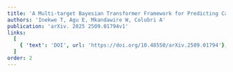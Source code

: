 ```yaml
---
title: 'A Multi-target Bayesian Transformer Framework for Predicting Cardiovascular Disease Biomarkers during Pandemics'
authors: 'Inekwe T, Agu E, Mkandawire W, Colubri A'
publication: 'arXiv. 2025 2509.01794v1'
links:
  [
    { 'text': 'DOI', url: 'https://doi.org/10.48550/arXiv.2509.01794'},
  ]
order: 2
---
```

